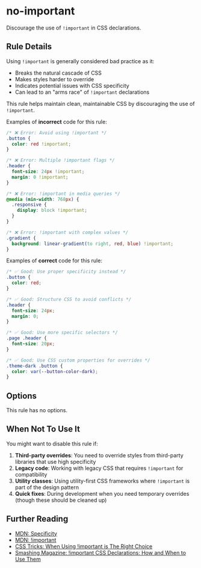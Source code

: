 # no-important

Discourage the use of `!important` in CSS declarations.

## Rule Details

Using `!important` is generally considered bad practice as it:

- Breaks the natural cascade of CSS
- Makes styles harder to override
- Indicates potential issues with CSS specificity
- Can lead to an "arms race" of `!important` declarations

This rule helps maintain clean, maintainable CSS by discouraging the use of `!important`.

Examples of **incorrect** code for this rule:

```css
/* ❌ Error: Avoid using !important */
.button {
  color: red !important;
}

/* ❌ Error: Multiple !important flags */
.header {
  font-size: 24px !important;
  margin: 0 !important;
}

/* ❌ Error: !important in media queries */
@media (min-width: 768px) {
  .responsive {
    display: block !important;
  }
}

/* ❌ Error: !important with complex values */
.gradient {
  background: linear-gradient(to right, red, blue) !important;
}
```

Examples of **correct** code for this rule:

```css
/* ✅ Good: Use proper specificity instead */
.button {
  color: red;
}

/* ✅ Good: Structure CSS to avoid conflicts */
.header {
  font-size: 24px;
  margin: 0;
}

/* ✅ Good: Use more specific selectors */
.page .header {
  font-size: 20px;
}

/* ✅ Good: Use CSS custom properties for overrides */
.theme-dark .button {
  color: var(--button-color-dark);
}
```

## Options

This rule has no options.

## When Not To Use It

You might want to disable this rule if:

1. **Third-party overrides**: You need to override styles from third-party
   libraries that use high specificity
2. **Legacy code**: Working with legacy CSS that requires `!important` for
   compatibility
3. **Utility classes**: Using utility-first CSS frameworks where `!important`
   is part of the design pattern
4. **Quick fixes**: During development when you need temporary overrides
   (though these should be cleaned up)

## Further Reading

- [MDN: Specificity](https://developer.mozilla.org/en-US/docs/Web/CSS/Specificity)
- [MDN: !important](https://developer.mozilla.org/en-US/docs/Web/CSS/important)
- [CSS Tricks: When Using !important is The Right Choice](https://css-tricks.com/when-using-important-is-the-right-choice/)
- [Smashing Magazine: !important CSS Declarations: How and When to Use Them](https://www.smashingmagazine.com/2010/11/the-important-css-declaration-how-and-when-to-use-it/)

